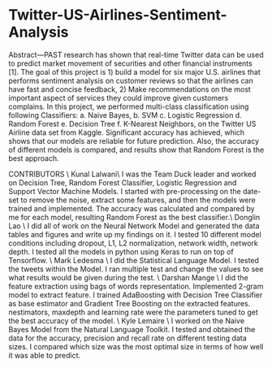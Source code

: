 # Twitter-US-Airlines-Sentiment-Analysis

Abstract—PAST research has shown that real-time Twitter data can be used to predict market movement of securities and other financial instruments [1]. The goal of this project is 1) build a model for six major U.S. airlines that performs sentiment analysis on customer reviews so that the airlines can have fast and concise feedback, 2) Make recommendations on the most important aspect of services they could improve given customers complains. In this project, we performed multi-class classification using following Classifiers: a. Naive Bayes, b. SVM c. Logistic Regression d. Random Forest e. Decision Tree f. K-Nearest Neighbors, on the Twitter US Airline data set from Kaggle. Significant accuracy has achieved, which shows that our models are reliable for future prediction. Also, the accuracy of different models is compared, and results show that Random Forest is the best approach.

CONTRIBUTORS \\
Kunal Lalwani\\
I was the Team Duck leader and worked on Decision Tree, Random Forest Classifier, Logistic Regression and Support Vector Machine Models. I started with pre-processing on the date-set to remove the noise, extract some features, and then the models were trained and implemented. The accuracy was calculated and compared by me for each model, resulting Random Forest as the best classifier.\\
Donglin Lao \\
I did all of work on the Neural Network Model and generated the data tables and figures and write up my findings on it. I tested 10 different model conditions including dropout, L1, L2 normalization, network width, network depth. I tested all the models in python using Keras to run on top of Tensorflow. \\
Mark Ledesma \\
I did the Statistical Language Model. I tested the tweets within the Model. I ran multiple test and change the values to see what results would be given during the test. \\
Darshan Mange \\
I did the feature extraction using bags of words representation. Implemented 2-gram model to extract feature. I trained AdaBoosting with Decision Tree Classifier as base estimator and Gradient Tree Boosting on the extracted features. nestimators, maxdepth and learning rate were the parameters tuned to get the best accuracy of the model. \\
Kyle Lemaire \\
I worked on the Naive Bayes Model from the Natural Language Toolkit. I tested and obtained the data for the accuracy, precision and recall rate on different testing data sizes. I compared which size was the most optimal size in terms of how well it was able to predict.
